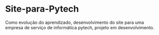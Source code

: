 # Site-para-Pytech
Como evolução do aprendizado, desenvolvimento do site para uma empresa de serviço de informática pytech, projeto em desenvolvimento.
